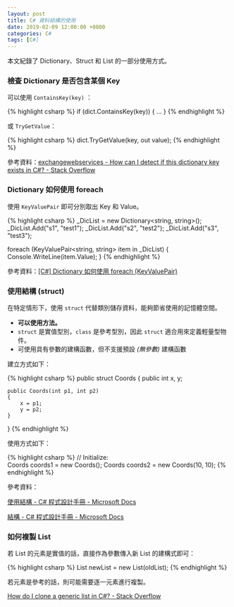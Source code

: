 ```yaml
---
layout: post
title: C# 資料結構的使用
date: 2019-02-09 12:00:00 +0800
categories: C#
tags: [C#]
---
```


本文紀錄了 Dictionary、Struct 和 List 的一部分使用方式。

### 檢查 Dictionary 是否包含某個 Key

可以使用 `ContainsKey(key)` ：

{% highlight csharp %}
if (dict.ContainsKey(key)) { ... }
{% endhighlight %}

或 `TryGetValue`：

{% highlight csharp %}
dict.TryGetValue(key, out value);
{% endhighlight %}

參考資料：[exchangewebservices - How can I detect if this dictionary key exists in C#? - Stack Overflow](https://stackoverflow.com/questions/2829873/how-can-i-detect-if-this-dictionary-key-exists-in-c)

### Dictionary 如何使用 foreach

使用 `KeyValuePair` 即可分別取出 Key 和 Value。

{% highlight csharp %}
_DicList = new Dictionary<string, string>();
_DicList.Add("s1", "test1");
_DicList.Add("s2", "test2");
_DicList.Add("s3", "test3");

foreach (KeyValuePair<string, string> item in _DicList) {
    Console.WriteLine(item.Value);
}
{% endhighlight %}

參考資料：[[C#] Dictionary 如何使用 foreach (KeyValuePair)](https://dotblogs.com.tw/atowngit/2010/07/30/blogseo-to-beat-a-dead-horse)

### 使用結構 (struct)

在特定情形下，使用 `struct` 代替類別儲存資料，能夠節省使用的記憶體空間。

- **可以使用方法。**
- `struct` 是實值型別，`class` 是參考型別，因此 `struct` 適合用來定義輕量型物件。
- 可使用具有參數的建構函數，但不支援預設 *(無參數)* 建構函數

建立方式如下：

{% highlight csharp %}
public struct Coords
{
    public int x, y;

    public Coords(int p1, int p2)
    {
        x = p1;
        y = p2;
    }
}
{% endhighlight %}

使用方式如下：

{% highlight csharp %}
// Initialize:   
Coords coords1 = new Coords();
Coords coords2 = new Coords(10, 10);
{% endhighlight %}

參考資料：

[使用結構 - C# 程式設計手冊 - Microsoft Docs](https://docs.microsoft.com/zh-tw/dotnet/csharp/programming-guide/classes-and-structs/using-structs)

[結構 - C# 程式設計手冊 - Microsoft Docs](https://docs.microsoft.com/zh-tw/dotnet/csharp/programming-guide/classes-and-structs/structs)

### 如何複製 List

若 List<Type> 的元素是實值的話，直接作為參數傳入新 List 的建構式即可：

{% highlight csharp %}
List<YourType> newList = new List<YourType>(oldList);
{% endhighlight %}

若元素是參考的話，則可能需要逐一元素進行複製。

[How do I clone a generic list in C#? - Stack Overflow](https://stackoverflow.com/questions/222598/how-do-i-clone-a-generic-list-in-c)

